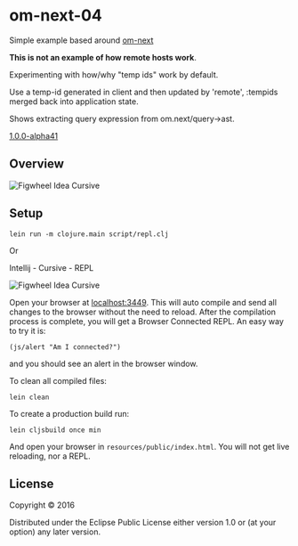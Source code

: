 # om-next-04

Simple example based around [om-next](https://github.com/omcljs/om/wiki/Quick-Start-%28om.next%29) 

**This is not an example of how remote hosts work**.

Experimenting with how/why "temp ids" work by default.

Use a temp-id generated in client and then updated by 'remote', :tempids merged back into application state.

Shows extracting query expression from om.next/query->ast.

[1.0.0-alpha41](https://clojars.org/org.omcljs/om)

## Overview

![Figwheel Idea Cursive](https://raw.githubusercontent.com/griffio/griffio.github.io/master/public/om-next-04.gif)

## Setup

~~~
lein run -m clojure.main script/repl.clj
~~~

Or

Intellij - Cursive - REPL

![Figwheel Idea Cursive](https://raw.githubusercontent.com/griffio/griffio.github.io/master/public/figwheel-idea.png)

Open your browser at [localhost:3449](http://localhost:3449/).
This will auto compile and send all changes to the browser without the
need to reload. After the compilation process is complete, you will
get a Browser Connected REPL. An easy way to try it is:

    (js/alert "Am I connected?")

and you should see an alert in the browser window.

To clean all compiled files:

    lein clean

To create a production build run:

    lein cljsbuild once min

And open your browser in `resources/public/index.html`. You will not
get live reloading, nor a REPL. 

## License

Copyright © 2016

Distributed under the Eclipse Public License either version 1.0 or (at your option) any later version.
